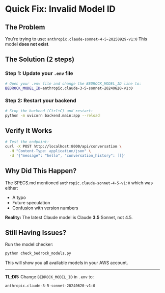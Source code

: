 # Quick Fix: Invalid Model ID

## The Problem
You're trying to use: `anthropic.claude-sonnet-4-5-20250929-v1:0`
This model **does not exist**.

## The Solution (2 steps)

### Step 1: Update your `.env` file
```bash
# Open your .env file and change the BEDROCK_MODEL_ID line to:
BEDROCK_MODEL_ID=anthropic.claude-3-5-sonnet-20240620-v1:0
```

### Step 2: Restart your backend
```bash
# Stop the backend (Ctrl+C) and restart:
python -m uvicorn backend.main:app --reload
```

## Verify It Works
```bash
# Test the endpoint:
curl -X POST http://localhost:8000/api/conversation \
  -H "Content-Type: application/json" \
  -d '{"message": "hello", "conversation_history": []}'
```

## Why Did This Happen?

The SPECS.md mentioned `anthropic.claude-sonnet-4-5-v1:0` which was either:
- A typo
- Future speculation
- Confusion with version numbers

**Reality:** The latest Claude model is Claude **3.5** Sonnet, not 4.5.

## Still Having Issues?

Run the model checker:
```bash
python check_bedrock_models.py
```

This will show you all available models in your AWS account.

---

**TL;DR:** Change `BEDROCK_MODEL_ID` in `.env` to:
```
anthropic.claude-3-5-sonnet-20240620-v1:0
```
